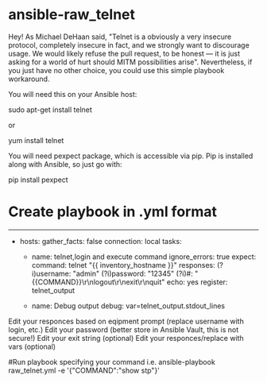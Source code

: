 # ansible-raw_telnet
Hey! As Michael DeHaan said, "Telnet is a obviously a very insecure protocol, completely insecure in fact, and we strongly want to discourage usage. We would likely refuse the pull request, to be honest — it is just asking for a world of hurt should MITM possibilities arise". Nevertheless, if you just have no other choice, you could use this simple playbook workaround.

You will need this on your Ansible host:

sudo apt-get install telnet

or

yum install telnet

You will need pexpect package, which is accessible via pip. Pip is installed along with Ansible, so just go with:

pip install pexpect

# Create playbook in .yml format
---

- hosts: <your inventory file group>
  gather_facts: false
  connection: local
  tasks:
  - name: telnet,login and execute command
    ignore_errors: true
    expect:
      command: telnet "{{ inventory_hostname }}"
      responses:
        (?i)username: "admin"
        (?i)password: "12345"
        (?i)#: "{{COMMAND}}\r\nlogout\r\nexit\r\nquit"
      echo: yes
    register: telnet_output


  - name: Debug output
    debug: var=telnet_output.stdout_lines
    
Edit your responces based on eqipment prompt (replace username with login, etc.)
Edit your password (better store in Ansible Vault, this is not secure!)
Edit your exit string (optional)
Edit your responces/replace with vars (optional)

#Run playbook specifying your command
i.e.
ansible-playbook raw_telnet.yml  -e '{"COMMAND":"show stp"}'
